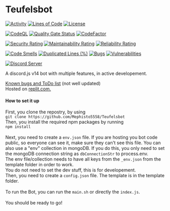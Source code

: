 # Teufelsbot
[![Activity](https://img.shields.io/github/commit-activity/m/Mephisto5558/Teufelsbot)](https://github.com/Mephisto5558/Teufelsbot/pulse)
[![Lines of Code](https://sonarcloud.io/api/project_badges/measure?project=Mephisto5558_Teufelsbot&metric=ncloc)](https://sonarcloud.io/summary/new_code?id=Mephisto5558_Teufelsbot)
[![License](https://img.shields.io/github/license/Mephisto5558/Teufelsbot)](https://github.com/Mephisto5558/Teufelsbot/blob/main/LICENSE)<a href="" alt="">

[![CodeQL](https://github.com/Mephisto5558/Teufelsbot/actions/workflows/codeql-analysis.yml/badge.svg?branch=main)](https://github.com/Mephisto5558/Teufelsbot/actions/workflows/codeql-analysis.yml)
[![Quality Gate Status](https://sonarcloud.io/api/project_badges/measure?project=Mephisto5558_Teufelsbot&metric=alert_status)](https://sonarcloud.io/summary/new_code?id=Mephisto5558_Teufelsbot)
[![CodeFactor](https://www.codefactor.io/repository/github/mephisto5558/teufelsbot/badge)](https://www.codefactor.io/repository/github/mephisto5558/teufelsbot)

[![Security Rating](https://sonarcloud.io/api/project_badges/measure?project=Mephisto5558_Teufelsbot&metric=security_rating)](https://sonarcloud.io/summary/new_code?id=Mephisto5558_Teufelsbot)
[![Maintainability Rating](https://sonarcloud.io/api/project_badges/measure?project=Mephisto5558_Teufelsbot&metric=sqale_rating)](https://sonarcloud.io/summary/new_code?id=Mephisto5558_Teufelsbot)
[![Reliability Rating](https://sonarcloud.io/api/project_badges/measure?project=Mephisto5558_Teufelsbot&metric=reliability_rating)](https://sonarcloud.io/summary/new_code?id=Mephisto5558_Teufelsbot)

[![Code Smells](https://sonarcloud.io/api/project_badges/measure?project=Mephisto5558_Teufelsbot&metric=code_smells)](https://sonarcloud.io/summary/new_code?id=Mephisto5558_Teufelsbot)
[![Duplicated Lines (%)](https://sonarcloud.io/api/project_badges/measure?project=Mephisto5558_Teufelsbot&metric=duplicated_lines_density)](https://sonarcloud.io/summary/new_code?id=Mephisto5558_Teufelsbot)
[![Bugs](https://sonarcloud.io/api/project_badges/measure?project=Mephisto5558_Teufelsbot&metric=bugs)](https://sonarcloud.io/summary/new_code?id=Mephisto5558_Teufelsbot)
[![Vulnerabilities](https://sonarcloud.io/api/project_badges/measure?project=Mephisto5558_Teufelsbot&metric=vulnerabilities)](https://sonarcloud.io/summary/new_code?id=Mephisto5558_Teufelsbot)

[![Discord Server](https://discordapp.com/api/guilds/725378451988676609/widget.png?style=shield)](https://discord.gg/u6xjqzz)

<p>A discord.js v14 bot with multiple features, in active developement.</p>
<a href="https://github.com/Mephisto5558/Teufelbots/discussions/3">Known bugs and ToDo list</a> (not well updated)<br>
Hosted on <a href="https://replit.com">replit.com.</a>
</p>

<h4>How to set it up</h4>
<p>First, you clone the repostry, by using<br>
  <code>git clone https://github.com/Mephisto5558/Teufelsbot</code><br>
  Then, you install the required npm packages by running<br>
  <code>npm install</code><br><br>
  Next, you need to create a <code>env.json</code> file. If you are hosting you bot code public,
  so everyone can see it, make sure they can't see this file. You can also use a "env" collection
  in mongoDB. If you do this, you only need to set the mongoDB connection string as
  <code>dbConnectionStr</code> to process.env.<br>
  The env file/collection needs to have all keys from the <code>_env.json</code> from the template folder
  in order to work.<br>
  You do not need to set the dev stuff, this is for developement.<br>
  Then, you need to create a <code>config.json</code> file. The template is in the template folder.<br><br>
  To run the Bot, you can run the <code>main.sh</code> or directly the <code>index.js</code>.<br><br>
  You should be ready to go!
</p>
</body>
